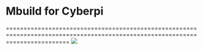 # Mbuild for Cyberpi
==============================================================================================================================
<img src = "https://logicsacademy.com/wp-content/uploads/2021/09/tech-1-1.jpg">

